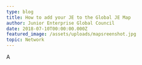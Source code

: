 ```yaml
---
type: blog
title: How to add your JE to the Global JE Map
author: Junior Enterprise Global Council
date: 2018-07-10T00:00:00.000Z
featured_image: /assets/uploads/mapsreenshot.jpg
topic: Network
---
```

A
